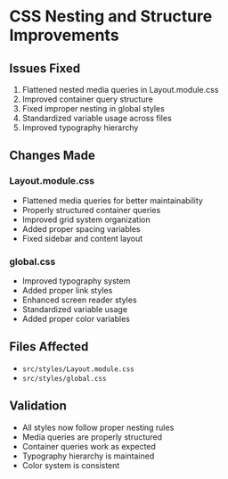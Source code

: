 # CSS Nesting and Structure Improvements

## Issues Fixed
1. Flattened nested media queries in Layout.module.css
2. Improved container query structure
3. Fixed improper nesting in global styles
4. Standardized variable usage across files
5. Improved typography hierarchy

## Changes Made

### Layout.module.css
- Flattened media queries for better maintainability
- Properly structured container queries
- Improved grid system organization
- Added proper spacing variables
- Fixed sidebar and content layout

### global.css
- Improved typography system
- Added proper link styles
- Enhanced screen reader styles
- Standardized variable usage
- Added proper color variables

## Files Affected
- `src/styles/Layout.module.css`
- `src/styles/global.css`

## Validation
- All styles now follow proper nesting rules
- Media queries are properly structured
- Container queries work as expected
- Typography hierarchy is maintained
- Color system is consistent 